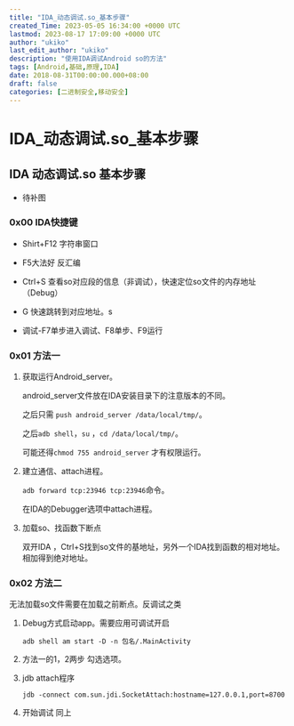 ```yaml
---
title: "IDA_动态调试.so_基本步骤"
created_Time: 2023-05-05 16:34:00 +0000 UTC
lastmod: 2023-08-17 17:09:00 +0000 UTC
author: "ukiko"
last_edit_author: "ukiko"
description: "使用IDA调试Android so的方法"
tags: [Android,基础,原理,IDA]
date: 2018-08-31T00:00:00.000+08:00
draft: false
categories: [二进制安全,移动安全]
---
```


# IDA_动态调试.so_基本步骤

## IDA 动态调试.so 基本步骤

- 待补图

### 0x00 IDA快捷键

- Shirt+F12 字符串窗口

- F5大法好 反汇编

- Ctrl+S 查看so对应段的信息（非调试），快速定位so文件的内存地址（Debug）

- G 快速跳转到对应地址。s

- 调试-F7单步进入调试、F8单步、F9运行

### 0x01 方法一

1. 获取运行Android_server。

	android_server文件放在IDA安装目录下的注意版本的不同。

	之后只需 `push android_server /data/local/tmp/`。

	之后`adb shell`，`su` ，`cd /data/local/tmp/`。

	可能还得`chmod 755 android_server` 才有权限运行。



1. 建立通信、attach进程。

	`adb forward tcp:23946 tcp:23946`命令。

	在IDA的Debugger选项中attach进程。



1. 加载so、找函数下断点

	双开IDA ，Ctrl+S找到so文件的基地址，另外一个IDA找到函数的相对地址。相加得到绝对地址。



### 0x02 方法二

无法加载so文件需要在加载之前断点。反调试之类

1. Debug方式启动app。需要应用可调试开启

	`adb shell am start -D -n 包名/.MainActivity`



1. 方法一的1，2两步 勾选选项。

1. jdb attach程序

	`jdb -connect com.sun.jdi.SocketAttach:hostname=127.0.0.1,port=8700`



1. 开始调试 同上

